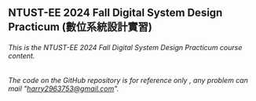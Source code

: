 NTUST-EE 2024 Fall Digital System Design Practicum
(數位系統設計實習)
-
###### This is the *NTUST-EE 2024 Fall Digital System Design Practicum* course content. 
###### The code on the GitHub repository is for reference only , any problem can mail "harry2963753@gmail.com".
